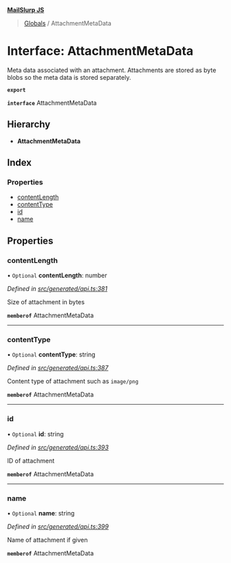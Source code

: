 **[MailSlurp JS](../README.md)**

> [Globals](../README.md) / AttachmentMetaData

# Interface: AttachmentMetaData

Meta data associated with an attachment. Attachments are stored as byte blobs so the meta data is stored separately.

**`export`** 

**`interface`** AttachmentMetaData

## Hierarchy

* **AttachmentMetaData**

## Index

### Properties

* [contentLength](attachmentmetadata.md#contentlength)
* [contentType](attachmentmetadata.md#contenttype)
* [id](attachmentmetadata.md#id)
* [name](attachmentmetadata.md#name)

## Properties

### contentLength

• `Optional` **contentLength**: number

*Defined in [src/generated/api.ts:381](https://github.com/mailslurp/mailslurp-client/blob/cce5bf2/src/generated/api.ts#L381)*

Size of attachment in bytes

**`memberof`** AttachmentMetaData

___

### contentType

• `Optional` **contentType**: string

*Defined in [src/generated/api.ts:387](https://github.com/mailslurp/mailslurp-client/blob/cce5bf2/src/generated/api.ts#L387)*

Content type of attachment such as `image/png`

**`memberof`** AttachmentMetaData

___

### id

• `Optional` **id**: string

*Defined in [src/generated/api.ts:393](https://github.com/mailslurp/mailslurp-client/blob/cce5bf2/src/generated/api.ts#L393)*

ID of attachment

**`memberof`** AttachmentMetaData

___

### name

• `Optional` **name**: string

*Defined in [src/generated/api.ts:399](https://github.com/mailslurp/mailslurp-client/blob/cce5bf2/src/generated/api.ts#L399)*

Name of attachment if given

**`memberof`** AttachmentMetaData
